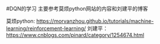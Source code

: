 #DQN的学习
主要参考莫烦python网站的内容和刘建平的博客

莫烦python:  https://morvanzhou.github.io/tutorials/machine-learning/reinforcement-learning/
刘建平：     https://www.cnblogs.com/pinard/category/1254674.html
